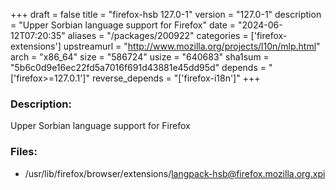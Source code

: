 +++
draft = false
title = "firefox-hsb 127.0-1"
version = "127.0-1"
description = "Upper Sorbian language support for Firefox"
date = "2024-06-12T07:20:35"
aliases = "/packages/200922"
categories = ['firefox-extensions']
upstreamurl = "http://www.mozilla.org/projects/l10n/mlp.html"
arch = "x86_64"
size = "586724"
usize = "640683"
sha1sum = "5b6c0d9e16ec22fd5a7016f691d43881e45dd95d"
depends = "['firefox>=127.0.1']"
reverse_depends = "['firefox-i18n']"
+++
### Description: 
Upper Sorbian language support for Firefox

### Files: 
* /usr/lib/firefox/browser/extensions/langpack-hsb@firefox.mozilla.org.xpi
